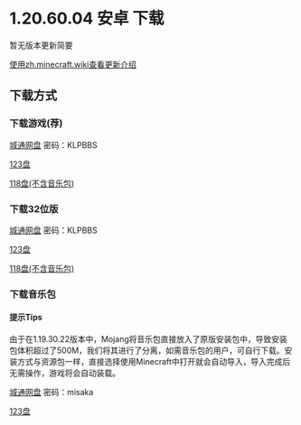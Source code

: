 # 1.20.60.04 安卓 下载
暂无版本更新简要

<a href="https://zh.minecraft.wiki/w/基岩版1.20.60" target="_blank">使用zh.minecraft.wiki查看更新介绍</a>
## 下载方式
### 下载游戏(荐)
<a href="https://url03.ctfile.com/f/19634803-1019147209-2524e3?p=KLPBBS" target="_blank">城通网盘</a> 密码：KLPBBS

<a href="https://www.123pan.com/s/9HM9-kQT7A.html" target="_blank">123盘</a>

<a href="https://118pan.com/b1155657" target="_blank">118盘(不含音乐包)</a>

### 下载32位版
<a href="https://url03.ctfile.com/f/19634803-1019146873-d21eee?p=KLPBBS" target="_blank">城通网盘</a> 密码：KLPBBS

<a href="https://www.123pan.com/s/9HM9-mQT7A.html" target="_blank">123盘</a>

<a href="https://118pan.com/b1155659" target="_blank">118盘(不含音乐包)</a>

### 下载音乐包
#### 提示Tips
由于在1.19.30.22版本中，Mojang将音乐包直接放入了原版安装包中，导致安装包体积超过了500M，我们将其进行了分离，如需音乐包的用户，可自行下载。安装方式与资源包一样，直接选择使用Minecraft中打开就会自动导入，导入完成后无需操作，游戏将会自动装载。

<a href="https://url50.ctfile.com/f/53204350-1019420260-9bb9b4?p=misaka" target="_blank">城通网盘</a> 密码：misaka

<a href="https://www.123pan.com/s/9HM9-VDzlA.html" target="_blank">123盘</a>